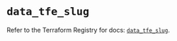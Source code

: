 # `data_tfe_slug`

Refer to the Terraform Registry for docs: [`data_tfe_slug`](https://registry.terraform.io/providers/hashicorp/tfe/0.43.0/docs/data-sources/slug).
